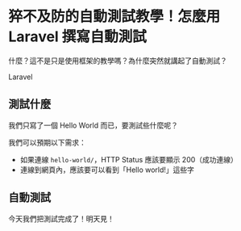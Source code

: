 # 猝不及防的自動測試教學！怎麼用 Laravel 撰寫自動測試

什麼？這不是只是使用框架的教學嗎？為什麼突然就講起了自動測試？

Laravel 

## 測試什麼

我們只寫了一個  Hello World 而已，要測試些什麼呢？

我們可以預期以下需求：

* 如果連線 `hello-world/`，HTTP Status 應該要顯示 200（成功連線）
* 連線到網頁內，應該要可以看到「Hello world!」這些字

## 自動測試



今天我們把測試完成了！明天見！
